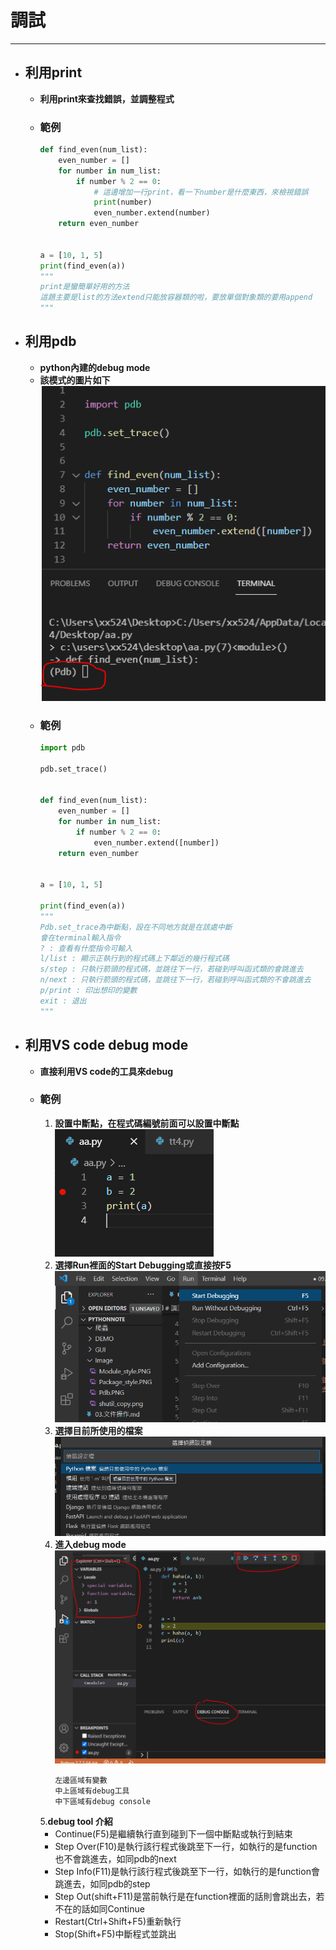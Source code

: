 # 調試
---
+ ## 利用print
  + **利用print來查找錯誤，並調整程式**
  + ### 範例
    ```python
    def find_even(num_list):
        even_number = []
        for number in num_list:
            if number % 2 == 0:
                # 這邊增加一行print，看一下number是什麼東西，來檢視錯誤
                print(number)
                even_number.extend(number)
        return even_number


    a = [10, 1, 5]
    print(find_even(a))
    """
    print是蠻簡單好用的方法
    這題主要是list的方法extend只能放容器類的啦，要放單個對象類的要用append
    """
    ```
+ ## 利用pdb
  + **python內建的debug mode**
  + **該模式的圖片如下**
      ![pdb模式](./Image/Pdb.PNG)
  + ### 範例
      ```python
      import pdb

      pdb.set_trace()


      def find_even(num_list):
          even_number = []
          for number in num_list:
              if number % 2 == 0:
                  even_number.extend([number])
          return even_number


      a = [10, 1, 5]

      print(find_even(a))
      """
      Pdb.set_trace為中斷點，設在不同地方就是在該處中斷
      會在terminal輸入指令
      ? : 查看有什麼指令可輸入
      l/list : 顯示正執行到的程式碼上下鄰近的幾行程式碼
      s/step : 只執行箭頭的程式碼，並跳往下一行，若碰到呼叫函式類的會跳進去
      n/next : 只執行箭頭的程式碼，並跳往下一行，若碰到呼叫函式類的不會跳進去
      p/print : 印出想印的變數
      exit : 退出
      """
      ```

+ ## 利用VS code debug mode
  + **直接利用VS code的工具來debug**
  + ### 範例
    1. **設置中斷點，在程式碼編號前面可以設置中斷點**
    ![中斷點](./Image/breakpoint.PNG)
    2. **選擇Run裡面的Start Debugging或直接按F5**
    ![F5](./Image/F5.PNG)
    3. **選擇目前所使用的檔案**
    ![目前所使用的檔案](./Image/now_file.PNG)
    4. **進入debug mode**
    ![debug mode](./Image/debug_mode.PNG)
        ```
        左邊區域有變數
        中上區域有debug工具
        中下區域有debug console
        ```
    5.**debug tool 介紹**
    + Continue(F5)是繼續執行直到碰到下一個中斷點或執行到結束
    + Step Over(F10)是執行該行程式後跳至下一行，如執行的是function也不會跳進去，如同pdb的next
    + Step Info(F11)是執行該行程式後跳至下一行，如執行的是function會跳進去，如同pdb的step
    + Step Out(shift+F11)是當前執行是在function裡面的話則會跳出去，若不在的話如同Continue
    + Restart(Ctrl+Shift+F5)重新執行
    + Stop(Shift+F5)中斷程式並跳出